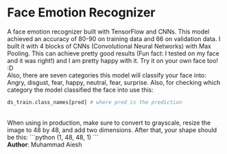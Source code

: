 # Face Emotion Recognizer
A face emotion recognizer built with TensorFlow and CNNs. This model achieved an accuracy of 80-90 on training data and 66 on validation data. I built it with 4 blocks of CNNs (Convolutional  Neural Networks) with Max Pooling. This can achieve pretty good results (Fun fact: I tested on my face and it was right!) and I am pretty happy with it. Try it on your own face too! :D<br />
Also, there are seven categories this model will classify your face into: Angry, disgust, fear, happy, neutral, fear, surprise. Also, for checking which category the model classified the face into use this:<br/>
```python
ds_train.class_names[pred] # where pred is the prediction
```
<br/>
When using in production, make sure to convert to grayscale, resize the image to 48 by 48, and add two dimensions. After that, your shape should be this:
```python
(1, 48, 48, 1)
```
<br/>
<b>Author</b>: Muhammad Aiesh
